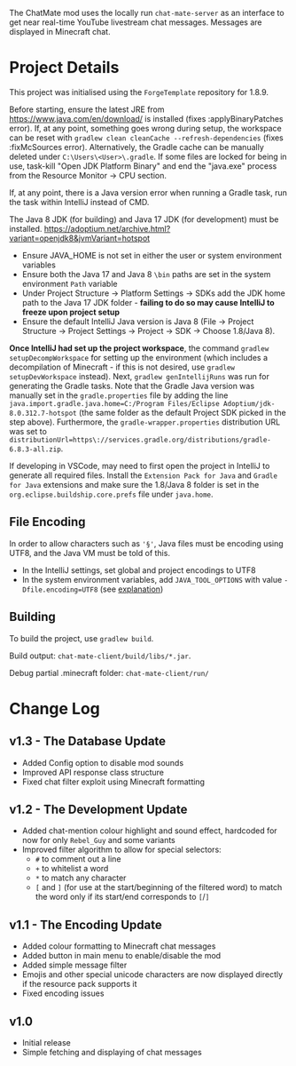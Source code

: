 The ChatMate mod uses the locally run `chat-mate-server` as an interface to get near real-time YouTube livestream chat messages. Messages are displayed in Minecraft chat.

# Project Details

This project was initialised using the `ForgeTemplate` repository for 1.8.9.

Before starting, ensure the latest JRE from https://www.java.com/en/download/ is installed (fixes :applyBinaryPatches error). If, at any point, something goes wrong during setup, the workspace can be reset with `gradlew clean cleanCache --refresh-dependencies` (fixes :fixMcSources error). Alternatively, the Gradle cache can be manually deleted under `C:\Users\<User>\.gradle`. If some files are locked for being in use, task-kill "Open JDK Platform Binary" and end the "java.exe" process from the Resource Monitor -> CPU section.

If, at any point, there is a Java version error when running a Gradle task, run the task within IntelliJ instead of CMD.

The Java 8 JDK (for building) and Java 17 JDK (for development) must be installed.
https://adoptium.net/archive.html?variant=openjdk8&jvmVariant=hotspot
- Ensure JAVA_HOME is not set in either the user or system environment variables
- Ensure both the Java 17 and Java 8 `\bin` paths are set in the system environment `Path` variable
- Under Project Structure -> Platform Settings -> SDKs add the JDK home path to the Java 17 JDK folder - **failing to do so may cause IntelliJ to freeze upon project setup**
- Ensure the default IntelliJ Java version is Java 8 (File -> Project Structure -> Project Settings -> Project -> SDK -> Choose 1.8/Java 8).

 **Once IntelliJ had set up the project workspace**, the command  `gradlew setupDecompWorkspace` for setting up the environment (which includes a decompilation of Minecraft - if this is not desired, use `gradlew setupDevWorkspace` instead). Next, `gradlew genIntellijRuns` was run for generating the Gradle tasks. Note that the Gradle Java version was manually set in the `gradle.properties` file by adding the line `java.import.gradle.java.home=C:/Program Files/Eclipse Adoptium/jdk-8.0.312.7-hotspot` (the same folder as the default Project SDK picked in the step above). Furthermore, the `gradle-wrapper.properties` distribution URL was set to `distributionUrl=https\://services.gradle.org/distributions/gradle-6.8.3-all.zip`.

If developing in VSCode, may need to first open the project in IntelliJ to generate all required files. Install the `Extension Pack for Java` and `Gradle for Java` extensions and make sure the 1.8/Java 8 folder is set in the `org.eclipse.buildship.core.prefs` file under `java.home`.

## File Encoding
In order to allow characters such as `'§'`, Java files must be encoding using UTF8, and the Java VM must be told of this.
- In the IntelliJ settings, set global and project encodings to UTF8
- In the system environment variables, add `JAVA_TOOL_OPTIONS` with value `-Dfile.encoding=UTF8` (see [explanation](https://stackoverflow.com/questions/361975/setting-the-default-java-character-encoding))

## Building
To build the project, use `gradlew build`.

Build output: `chat-mate-client/build/libs/*.jar`.

Debug partial .minecraft folder: `chat-mate-client/run/` 

# Change Log
## v1.3 - The Database Update
- Added Config option to disable mod sounds
- Improved API response class structure
- Fixed chat filter exploit using Minecraft formatting

## v1.2 - The Development Update
- Added chat-mention colour highlight and sound effect, hardcoded for now for only `Rebel_Guy` and some variants
- Improved filter algorithm to allow for special selectors:
  - `#` to comment out a line
  - `+` to whitelist a word
  - `*` to match any character
  - `[` and `]` (for use at the start/beginning of the filtered word) to match the word only if its start/end corresponds to `[`/`]`

## v1.1 - The Encoding Update
- Added colour formatting to Minecraft chat messages
- Added button in main menu to enable/disable the mod
- Added simple message filter
- Emojis and other special unicode characters are now displayed directly if the resource pack supports it
- Fixed encoding issues

## v1.0
- Initial release
- Simple fetching and displaying of chat messages
